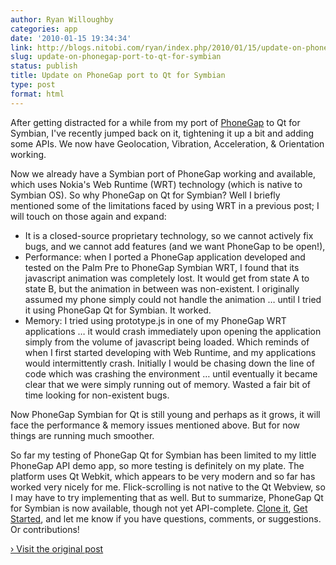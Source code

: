 ```yaml
---
author: Ryan Willoughby
categories: app
date: '2010-01-15 19:34:34'
link: http://blogs.nitobi.com/ryan/index.php/2010/01/15/update-on-phonegap-port-to-qt-for-symbian/
slug: update-on-phonegap-port-to-qt-for-symbian
status: publish
title: Update on PhoneGap port to Qt for Symbian
type: post
format: html
---
```


After getting distracted for a while from my port of [PhoneGap](http://phonegap.com) to Qt for Symbian, I've recently jumped back on it, tightening it up a bit and adding some APIs. We now have Geolocation, Vibration, Acceleration, & Orientation working.

Now we already have a Symbian port of PhoneGap working and available, which uses Nokia's Web Runtime (WRT) technology (which is native to Symbian OS). So why PhoneGap on Qt for Symbian? Well I briefly mentioned some of the limitations faced by using WRT in a previous post; I will touch on those again and expand:

* It is a closed-source proprietary technology, so we cannot actively fix bugs, and we cannot add features (and we want PhoneGap to be open!),
* Performance: when I ported a PhoneGap application developed and tested on the Palm Pre to PhoneGap Symbian WRT, I found that its javascript animation was completely lost. It would get from state A to state B, but the animation in between was non-existent. I originally assumed my phone simply could not handle the animation … until I tried it using PhoneGap Qt for Symbian. It worked.
* Memory: I tried using prototype.js in one of my PhoneGap WRT applications … it would crash immediately upon opening the application simply from the volume of javascript being loaded. Which reminds of when I first started developing with Web Runtime, and my applications would intermittently crash. Initially I would be chasing down the line of code which was crashing the environment … until eventually it became clear that we were simply running out of memory. Wasted a fair bit of time looking for non-existent bugs.

Now PhoneGap Symbian for Qt is still young and perhaps as it grows, it will face the performance & memory issues mentioned above. But for now things are running much smoother.

So far my testing of PhoneGap Qt for Symbian has been limited to my little PhoneGap API demo app, so more testing is definitely on my plate. The platform uses Qt Webkit, which appears to be very modern and so far has worked very nicely for me. Flick-scrolling is not native to the Qt Webview, so I may have to try implementing that as well. But to summarize, PhoneGap Qt for Symbian is now available, though not yet API-complete. [Clone it](http://github.com/wildabeast/phonegap-symbian.qt), [Get Started](http://phonegap.pbworks.com/PhoneGap-Symbian-%28Qt%29), and let me know if you have questions, comments, or suggestions. Or contributions!

[› Visit the original post](http://blogs.nitobi.com/ryan/index.php/2010/01/15/update-on-phonegap-port-to-qt-for-symbian/)
